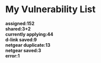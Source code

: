 # **My Vulnerability List**

**assigned:152**  
**shared:3+2**  
**currently applying:44**  
**d-link saved:9**  
**netgear duplicate:13**  
**netgear saved:3**  
**error:1**  

